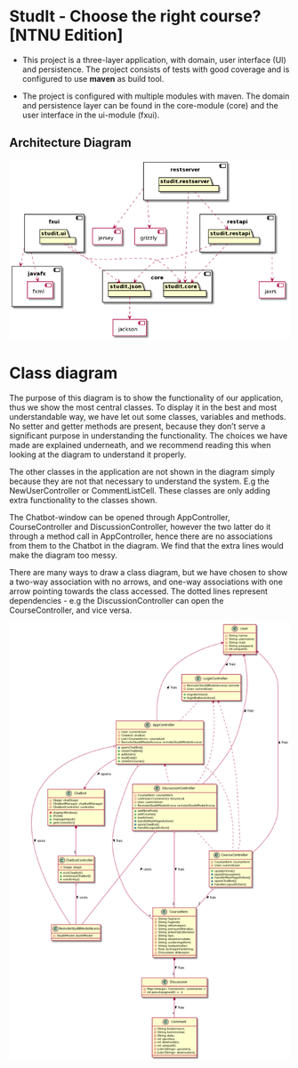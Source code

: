 # StudIt - Choose the right course? [NTNU Edition]

* This project is a three-layer application, with domain, user interface (UI) and persistence. The project consists of tests with good coverage and is configured to use **maven** as build tool.

* The project is configured with multiple modules with maven. The domain and persistence layer can be found in the core-module (core) and the user interface in the ui-module (fxui).

## Architecture Diagram
![Architecture](architecture.png)


# Class diagram

The purpose of this diagram is to show the functionality of our application, thus we show the most central classes. To display it in the best and most understandable way, we have let out some classes, variables and methods. No setter and getter methods are present, because they don’t serve a significant purpose in understanding the functionality. The choices we have made are explained underneath, and we recommend reading this when looking at the diagram to understand it properly. 

The other classes in the application are not shown in the diagram simply because they are not that necessary to understand the system. E.g the NewUserController or CommentListCell. These classes are only adding extra functionality to the classes shown.

The Chatbot-window can be opened through AppController, CourseController and DiscussionController, however the two latter do it through a method call in AppController, hence there are no associations from them to the Chatbot in the diagram. We find that the extra lines would make the diagram too messy.

There are many ways to draw a class diagram, but we have chosen to show a two-way association with no arrows, and one-way associations with one arrow pointing towards the class accessed. The dotted lines represent dependencies - e.g the DiscussionController can open the CourseController, and vice versa. 

![Class](classDiagram.png)